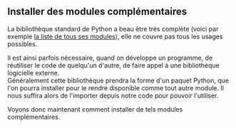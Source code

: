 ## Installer des modules complémentaires

La bibliothèque standard de Python a beau être très complète (voici par exemple [la liste de tous ses modules](https://docs.python.org/fr/3/library/index.html)), elle ne couvre pas tous les usages possibles.

Il est ainsi parfois nécessaire, quand on développe un programme, de réutiliser le code de quelqu'un d'autre, de faire appel à une bibliothèque logicielle externe.  
Généralement cette bibliothèque prendra la forme d'un paquet Python, que l'on pourra installer pour le rendre disponible comme tout autre module.
Il nous suffira alors de l'importer depuis notre code pour pouvoir l'utiliser.

Voyons donc maintenant comment installer de tels modules complémentaires.

